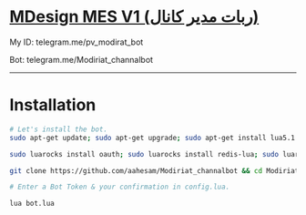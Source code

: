 # [MDesign MES V1 (ربات مدیر کانال)](https://telegram.me/pv_modirat_bot)

My ID: telegram.me/pv_modirat_bot

Bot: telegram.me/Modiriat_channalbot




* * *

# Installation

```sh
# Let's install the bot.
sudo apt-get update; sudo apt-get upgrade; sudo apt-get install lua5.1 luarocks lua-socket lua-sec redis-server curl

sudo luarocks install oauth; sudo luarocks install redis-lua; sudo luarocks install lua-cjson; sudo luarocks install ansicolors; sudo luarocks install serpent

git clone https://github.com/aahesam/Modiriat_channalbot && cd Modiriat_channalbot

# Enter a Bot Token & your confirmation in config.lua.

lua bot.lua


```
